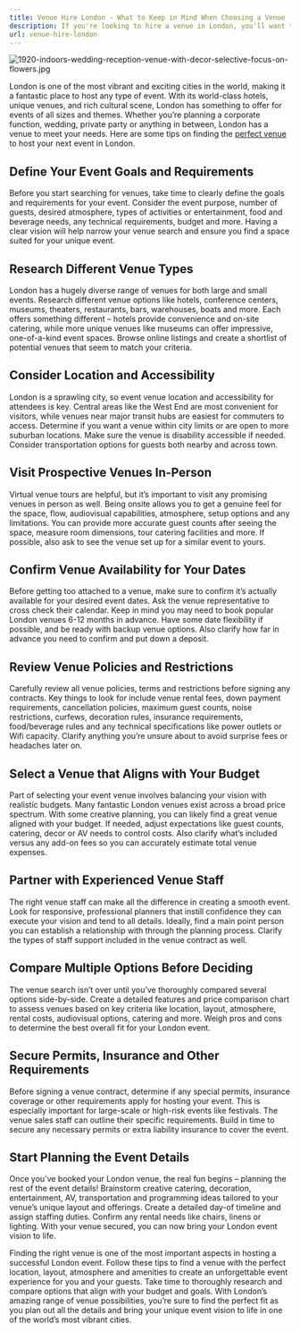 ```yaml
---
title: Venue Hire London - What to Keep in Mind When Choosing a Venue
description: If you're looking to hire a venue in London, you'll want to pay close attention to these tips.
url: venue-hire-london
---
```


![1920-indoors-wedding-reception-venue-with-decor-selective-focus-on-flowers.jpg](/1920-indoors-wedding-reception-venue-with-decor-selective-focus-on-flowers.jpg)

London is one of the most vibrant and exciting cities in the world, making it a fantastic place to host any type of event. With its world-class hotels, unique venues, and rich cultural scene, London has something to offer for events of all sizes and themes. Whether you’re planning a corporate function, wedding, private party or anything in between, London has a venue to meet your needs. Here are some tips on finding the [perfect venue](https://londonexpertfinder.com/services/venue-hire/) to host your next event in London.

## Define Your Event Goals and Requirements

Before you start searching for venues, take time to clearly define the goals and requirements for your event. Consider the event purpose, number of guests, desired atmosphere, types of activities or entertainment, food and beverage needs, any technical requirements, budget and more. Having a clear vision will help narrow your venue search and ensure you find a space suited for your unique event.

## Research Different Venue Types

London has a hugely diverse range of venues for both large and small events. Research different venue options like hotels, conference centers, museums, theaters, restaurants, bars, warehouses, boats and more. Each offers something different – hotels provide convenience and on-site catering, while more unique venues like museums can offer impressive, one-of-a-kind event spaces. Browse online listings and create a shortlist of potential venues that seem to match your criteria.

## Consider Location and Accessibility

London is a sprawling city, so event venue location and accessibility for attendees is key. Central areas like the West End are most convenient for visitors, while venues near major transit hubs are easiest for commuters to access. Determine if you want a venue within city limits or are open to more suburban locations. Make sure the venue is disability accessible if needed. Consider transportation options for guests both nearby and across town.

## Visit Prospective Venues In-Person

Virtual venue tours are helpful, but it’s important to visit any promising venues in person as well. Being onsite allows you to get a genuine feel for the space, flow, audiovisual capabilities, atmosphere, setup options and any limitations. You can provide more accurate guest counts after seeing the space, measure room dimensions, tour catering facilities and more. If possible, also ask to see the venue set up for a similar event to yours.

## Confirm Venue Availability for Your Dates

Before getting too attached to a venue, make sure to confirm it’s actually available for your desired event dates. Ask the venue representative to cross check their calendar. Keep in mind you may need to book popular London venues 6-12 months in advance. Have some date flexibility if possible, and be ready with backup venue options. Also clarify how far in advance you need to confirm and put down a deposit.

## Review Venue Policies and Restrictions

Carefully review all venue policies, terms and restrictions before signing any contracts. Key things to look for include venue rental fees, down payment requirements, cancellation policies, maximum guest counts, noise restrictions, curfews, decoration rules, insurance requirements, food/beverage rules and any technical specifications like power outlets or Wifi capacity. Clarify anything you’re unsure about to avoid surprise fees or headaches later on.

## Select a Venue that Aligns with Your Budget

Part of selecting your event venue involves balancing your vision with realistic budgets. Many fantastic London venues exist across a broad price spectrum. With some creative planning, you can likely find a great venue aligned with your budget. If needed, adjust expectations like guest counts, catering, decor or AV needs to control costs. Also clarify what’s included versus any add-on fees so you can accurately estimate total venue expenses.

## Partner with Experienced Venue Staff

The right venue staff can make all the difference in creating a smooth event. Look for responsive, professional planners that instill confidence they can execute your vision and tend to all details. Ideally, find a main point person you can establish a relationship with through the planning process. Clarify the types of staff support included in the venue contract as well.

## Compare Multiple Options Before Deciding

The venue search isn’t over until you’ve thoroughly compared several options side-by-side. Create a detailed features and price comparison chart to assess venues based on key criteria like location, layout, atmosphere, rental costs, audiovisual options, catering and more. Weigh pros and cons to determine the best overall fit for your London event.

## Secure Permits, Insurance and Other Requirements

Before signing a venue contract, determine if any special permits, insurance coverage or other requirements apply for hosting your event. This is especially important for large-scale or high-risk events like festivals. The venue sales staff can outline their specific requirements. Build in time to secure any necessary permits or extra liability insurance to cover the event.

## Start Planning the Event Details

Once you’ve booked your London venue, the real fun begins – planning the rest of the event details! Brainstorm creative catering, decoration, entertainment, AV, transportation and programming ideas tailored to your venue’s unique layout and offerings. Create a detailed day-of timeline and assign staffing duties. Confirm any rental needs like chairs, linens or lighting. With your venue secured, you can now bring your London event vision to life.

Finding the right venue is one of the most important aspects in hosting a successful London event. Follow these tips to find a venue with the perfect location, layout, atmosphere and amenities to create an unforgettable event experience for you and your guests. Take time to thoroughly research and compare options that align with your budget and goals. With London’s amazing range of venue possibilities, you’re sure to find the perfect fit as you plan out all the details and bring your unique event vision to life in one of the world’s most vibrant cities.